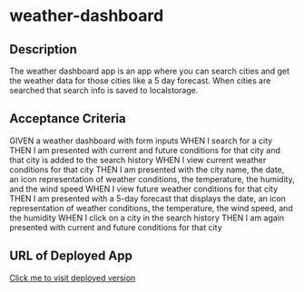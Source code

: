 # weather-dashboard

## Description
The weather dashboard app is an app where you can search cities and get the
weather data for those cities like a 5 day forecast. When cities are searched
that search info is saved to localstorage.

## Acceptance Criteria
GIVEN a weather dashboard with form inputs WHEN I search for a city THEN I am presented with current and future conditions for that city and that city is added to the search history WHEN I view current weather conditions for that city THEN I am presented with the city name, the date, an icon representation of weather conditions, the temperature, the humidity, and the wind speed WHEN I view future weather conditions for that city THEN I am presented with a 5-day forecast that displays the date, an icon representation of weather conditions, the temperature, the wind speed, and the humidity WHEN I click on a city in the search history THEN I am again presented with current and future conditions for that city

## URL of Deployed App
[Click me to visit deployed version](https://sblangeres1.github.io/weather-dashboard/)